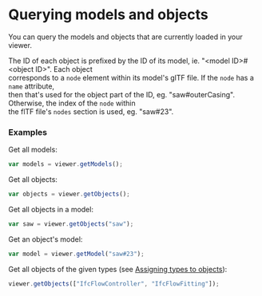 # Querying models and objects

You can query the models and objects that are currently loaded in your viewer.

The ID of each object is prefixed by the ID of its model, ie. "&lt;model ID&gt;\#&lt;object ID&gt;". Each object  
corresponds to a `node` element within its model's glTF file. If the `node` has a `name` attribute,  
then that's used for the object part of the ID, eg. "saw\#outerCasing". Otherwise, the index of the `node` within  
the flTF file's `nodes` section is used, eg. "saw\#23".

### Examples

Get all models:

```javascript
var models = viewer.getModels();
```

Get all objects:

```javascript
var objects = viewer.getObjects();
```

Get all objects in a model:

```javascript
var saw = viewer.getObjects("saw");
```

Get an object's model:

```javascript
var model = viewer.getModel("saw#23");
```

Get all objects of the given types (see [Assigning types to objects](assigningTypesToObjects.md)):

```javascript
viewer.getObjects(["IfcFlowController", "IfcFlowFitting"]);
```


